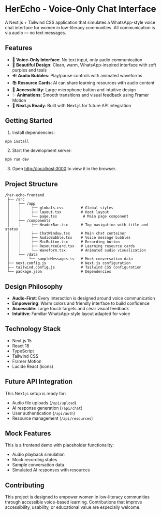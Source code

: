 # HerEcho - Voice-Only Chat Interface

A Next.js + Tailwind CSS application that simulates a WhatsApp-style voice chat interface for women in low-literacy communities. All communication is via audio — no text messages.

## Features

- 🎤 **Voice-Only Interface**: No text input, only audio communication
- 🎨 **Beautiful Design**: Clean, warm, WhatsApp-inspired interface with soft purples and teals
- 🔊 **Audio Bubbles**: Play/pause controls with animated waveforms
- 📚 **Resource Cards**: AI can share learning resources with audio content
- 🎯 **Accessibility**: Large microphone button and intuitive design
- ✨ **Animations**: Smooth transitions and visual feedback using Framer Motion
- 🚀 **Next.js Ready**: Built with Next.js for future API integration

## Getting Started

1. Install dependencies:
```bash
npm install
```

2. Start the development server:
```bash
npm run dev
```

3. Open [http://localhost:3000](http://localhost:3000) to view it in the browser.

## Project Structure

```
/her-echo-frontend
 ├── /src
 │    ├── /app
 │    │     ├── globals.css        # Global styles
 │    │     ├── layout.tsx         # Root layout
 │    │     └── page.tsx            # Main page component
 │    ├── /components
 │    │     ├── HeaderBar.tsx      # Top navigation with title and status
 │    │     ├── ChatWindow.tsx     # Main chat container
 │    │     ├── AudioBubble.tsx    # Voice message bubbles
 │    │     ├── MicButton.tsx      # Recording button
 │    │     ├── ResourceCard.tsx   # Learning resource cards
 │    │     └── Waveform.tsx       # Animated audio visualization
 │    └── /data
 │         └── sampleMessages.ts   # Mock conversation data
 ├── next.config.js                # Next.js configuration
 ├── tailwind.config.js            # Tailwind CSS configuration
 └── package.json                  # Dependencies
```

## Design Philosophy

- **Audio-First**: Every interaction is designed around voice communication
- **Empowering**: Warm colors and friendly interface to build confidence
- **Accessible**: Large touch targets and clear visual feedback
- **Intuitive**: Familiar WhatsApp-style layout adapted for voice

## Technology Stack

- Next.js 15
- React 18
- TypeScript
- Tailwind CSS
- Framer Motion
- Lucide React (icons)

## Future API Integration

This Next.js setup is ready for:
- Audio file uploads (`/api/upload`)
- AI response generation (`/api/chat`)
- User authentication (`/api/auth`)
- Resource management (`/api/resources`)

## Mock Features

This is a frontend demo with placeholder functionality:
- Audio playback simulation
- Mock recording states
- Sample conversation data
- Simulated AI responses with resources

## Contributing

This project is designed to empower women in low-literacy communities through accessible voice-based learning. Contributions that improve accessibility, usability, or educational value are especially welcome.